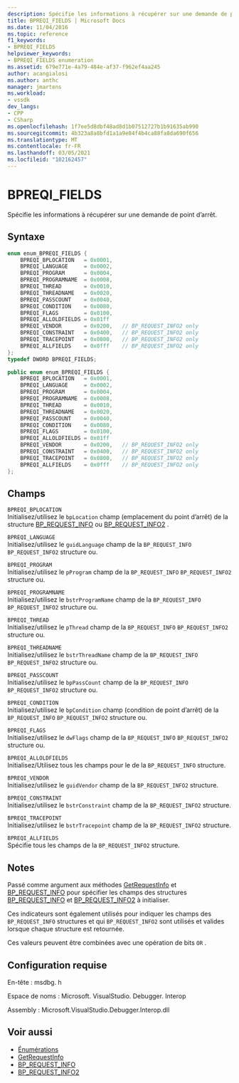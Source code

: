 ```yaml
---
description: Spécifie les informations à récupérer sur une demande de point d’arrêt.
title: BPREQI_FIELDS | Microsoft Docs
ms.date: 11/04/2016
ms.topic: reference
f1_keywords:
- BPREQI_FIELDS
helpviewer_keywords:
- BPREQI_FIELDS enumeration
ms.assetid: 679e771e-4a79-484e-af37-f962ef4aa245
author: acangialosi
ms.author: anthc
manager: jmartens
ms.workload:
- vssdk
dev_langs:
- CPP
- CSharp
ms.openlocfilehash: 1f7ee5d8dbf48ad8d1b07512727b1b91635ab990
ms.sourcegitcommit: 4b323a8a8bfd1a1a9e84f4b4ca88fa8da690f656
ms.translationtype: MT
ms.contentlocale: fr-FR
ms.lasthandoff: 03/05/2021
ms.locfileid: "102162457"
---
```

# <a name="bpreqi_fields"></a>BPREQI_FIELDS
Spécifie les informations à récupérer sur une demande de point d’arrêt.

## <a name="syntax"></a>Syntaxe

```cpp
enum enum_BPREQI_FIELDS {
    BPREQI_BPLOCATION   = 0x0001,
    BPREQI_LANGUAGE     = 0x0002,
    BPREQI_PROGRAM      = 0x0004,
    BPREQI_PROGRAMNAME  = 0x0008,
    BPREQI_THREAD       = 0x0010,
    BPREQI_THREADNAME   = 0x0020,
    BPREQI_PASSCOUNT    = 0x0040,
    BPREQI_CONDITION    = 0x0080,
    BPREQI_FLAGS        = 0x0100,
    BPREQI_ALLOLDFIELDS = 0x01ff
    BPREQI_VENDOR       = 0x0200,   // BP_REQUEST_INFO2 only
    BPREQI_CONSTRAINT   = 0x0400,   // BP_REQUEST_INFO2 only
    BPREQI_TRACEPOINT   = 0x0800,   // BP_REQUEST_INFO2 only
    BPREQI_ALLFIELDS    = 0x0fff    // BP_REQUEST_INFO2 only
};
typedef DWORD BPREQI_FIELDS;
```

```csharp
public enum enum_BPREQI_FIELDS {
    BPREQI_BPLOCATION   = 0x0001,
    BPREQI_LANGUAGE     = 0x0002,
    BPREQI_PROGRAM      = 0x0004,
    BPREQI_PROGRAMNAME  = 0x0008,
    BPREQI_THREAD       = 0x0010,
    BPREQI_THREADNAME   = 0x0020,
    BPREQI_PASSCOUNT    = 0x0040,
    BPREQI_CONDITION    = 0x0080,
    BPREQI_FLAGS        = 0x0100,
    BPREQI_ALLOLDFIELDS = 0x01ff
    BPREQI_VENDOR       = 0x0200,   // BP_REQUEST_INFO2 only
    BPREQI_CONSTRAINT   = 0x0400,   // BP_REQUEST_INFO2 only
    BPREQI_TRACEPOINT   = 0x0800,   // BP_REQUEST_INFO2 only
    BPREQI_ALLFIELDS    = 0x0fff    // BP_REQUEST_INFO2 only
};
```

## <a name="fields"></a>Champs
`BPREQI_BPLOCATION`\
Initialisez/utilisez le `bpLocation` champ (emplacement du point d’arrêt) de la structure [BP_REQUEST_INFO](../../../extensibility/debugger/reference/bp-request-info.md) ou [BP_REQUEST_INFO2](../../../extensibility/debugger/reference/bp-request-info2.md) .

`BPREQI_LANGUAGE`\
Initialisez/utilisez le `guidLanguage` champ de la `BP_REQUEST_INFO` `BP_REQUEST_INFO2` structure ou.

`BPREQI_PROGRAM`\
Initialisez/utilisez le `pProgram` champ de la `BP_REQUEST_INFO` `BP_REQUEST_INFO2` structure ou.

`BPREQI_PROGRAMNAME`\
Initialisez/utilisez le `bstrProgramName` champ de la `BP_REQUEST_INFO` `BP_REQUEST_INFO2` structure ou.

`BPREQI_THREAD`\
Initialisez/utilisez le `pThread` champ de la `BP_REQUEST_INFO` `BP_REQUEST_INFO2` structure ou.

`BPREQI_THREADNAME`\
Initialisez/utilisez le `bstrThreadName` champ de la `BP_REQUEST_INFO` `BP_REQUEST_INFO2` structure ou.

`BPREQI_PASSCOUNT`\
Initialisez/utilisez le `bpPassCount` champ de la `BP_REQUEST_INFO` `BP_REQUEST_INFO2` structure ou.

`BPREQI_CONDITION`\
Initialisez/utilisez le `bpCondition` champ (condition de point d’arrêt) de la `BP_REQUEST_INFO` `BP_REQUEST_INFO2` structure ou.

`BPREQI_FLAGS`\
Initialisez/utilisez le `dwFlags` champ de la `BP_REQUEST_INFO` `BP_REQUEST_INFO2` structure ou.

`BPREQI_ALLOLDFIELDS`\
Initialisez/Utilisez tous les champs pour le de la `BP_REQUEST_INFO` structure.

`BPREQI_VENDOR`\
Initialisez/utilisez le `guidVendor` champ de la `BP_REQUEST_INFO2` structure.

`BPREQI_CONSTRAINT`\
Initialisez/utilisez le `bstrConstraint` champ de la `BP_REQUEST_INFO2` structure.

`BPREQI_TRACEPOINT`\
Initialisez/utilisez le `bstrTracepoint` champ de la `BP_REQUEST_INFO2` structure.

`BPREQI_ALLFIELDS`\
Spécifie tous les champs de la `BP_REQUEST_INFO2` structure.

## <a name="remarks"></a>Notes
Passé comme argument aux méthodes [GetRequestInfo](../../../extensibility/debugger/reference/idebugbreakpointrequest2-getrequestinfo.md) et [BP_REQUEST_INFO](../../../extensibility/debugger/reference/bp-request-info.md) pour spécifier les champs des structures [BP_REQUEST_INFO](../../../extensibility/debugger/reference/bp-request-info.md) et [BP_REQUEST_INFO2](../../../extensibility/debugger/reference/bp-request-info2.md) à initialiser.

Ces indicateurs sont également utilisés pour indiquer les champs des `BP_REQUEST_INFO` structures et qui `BP_REQUEST_INFO2` sont utilisés et valides lorsque chaque structure est retournée.

Ces valeurs peuvent être combinées avec une opération de bits `OR` .

## <a name="requirements"></a>Configuration requise
En-tête : msdbg. h

Espace de noms : Microsoft. VisualStudio. Debugger. Interop

Assembly : Microsoft.VisualStudio.Debugger.Interop.dll

## <a name="see-also"></a>Voir aussi
- [Énumérations](../../../extensibility/debugger/reference/enumerations-visual-studio-debugging.md)
- [GetRequestInfo](../../../extensibility/debugger/reference/idebugbreakpointrequest2-getrequestinfo.md)
- [BP_REQUEST_INFO](../../../extensibility/debugger/reference/bp-request-info.md)
- [BP_REQUEST_INFO2](../../../extensibility/debugger/reference/bp-request-info2.md)
